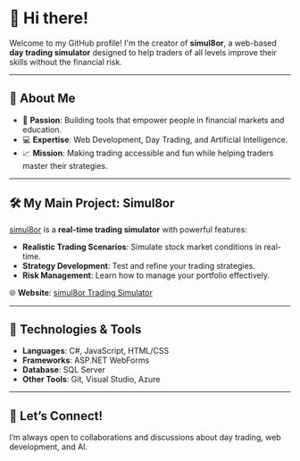# 👋 Hi there!

Welcome to my GitHub profile! I'm the creator of **simul8or**, a web-based **day trading simulator** designed to help traders of all levels improve their skills without the financial risk.

---

## 🚀 About Me
- 🌟 **Passion**: Building tools that empower people in financial markets and education.
- 💻 **Expertise**: Web Development, Day Trading, and Artificial Intelligence.
- 📈 **Mission**: Making trading accessible and fun while helping traders master their strategies.

---

## 🛠️ My Main Project: Simul8or

[simul8or](https://simul8or.com) is a **real-time trading simulator** with powerful features:
- **Realistic Trading Scenarios**: Simulate stock market conditions in real-time.
- **Strategy Development**: Test and refine your trading strategies.
- **Risk Management**: Learn how to manage your portfolio effectively.

🌐 **Website**: [simul8or Trading Simulator](https://simul8or.com)  

---

## 🌟 Technologies & Tools
- **Languages**: C#, JavaScript, HTML/CSS
- **Frameworks**: ASP.NET WebForms
- **Database**: SQL Server
- **Other Tools**: Git, Visual Studio, Azure

---

## 🤝 Let’s Connect!
I’m always open to collaborations and discussions about day trading, web development, and AI.  


